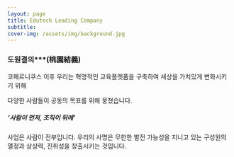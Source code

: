 ```yaml
---
layout: page
title: Edutech Leading Company
subtitle: 
cover-img: /assets/img/background.jpg
---
```


### 도원결의***(桃園結義)

코페르니쿠스 이후 우리는 혁명적인 교육플랫폼을 구축하여 세상을 가치있게 변화시키기 위해

다양한 사람들이 공동의 목표를 위해 뭉쳤습니다.



##### ‘사람이 먼저, 조직이 뒤에’

사업은 사람이 전부입니다. 우리의 사명은 무한한 발전 가능성을 지니고 있는 구성원의 열정과 상상력, 진취성을 창출시키는 것입니다.

